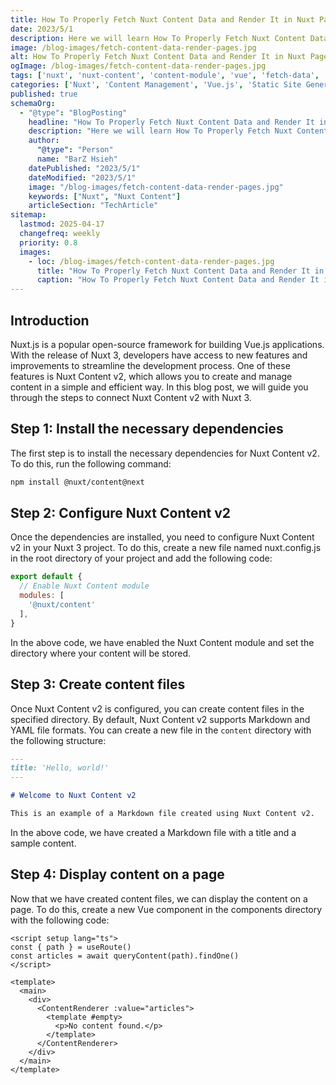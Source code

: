 ```yaml
---
title: How To Properly Fetch Nuxt Content Data and Render It in Nuxt Pages
date: 2023/5/1
description: Here we will learn How To Properly Fetch Nuxt Content Data and Render It in Nuxt Pages
image: /blog-images/fetch-content-data-render-pages.jpg
alt: How To Properly Fetch Nuxt Content Data and Render It in Nuxt Pages
ogImage: /blog-images/fetch-content-data-render-pages.jpg
tags: ['nuxt', 'nuxt-content', 'content-module', 'vue', 'fetch-data', 'static-site', 'markdown', 'nuxt3']
categories: ['Nuxt', 'Content Management', 'Vue.js', 'Static Site Generation']
published: true
schemaOrg:
  - "@type": "BlogPosting"
    headline: "How To Properly Fetch Nuxt Content Data and Render It in Nuxt Pages"
    description: "Here we will learn How To Properly Fetch Nuxt Content Data and Render It in Nuxt Pages."
    author:
      "@type": "Person"
      name: "BarZ Hsieh"
    datePublished: "2023/5/1"
    dateModified: "2023/5/1"
    image: "/blog-images/fetch-content-data-render-pages.jpg"
    keywords: ["Nuxt", "Nuxt Content"]
    articleSection: "TechArticle"
sitemap:
  lastmod: 2025-04-17
  changefreq: weekly
  priority: 0.8
  images:
    - loc: /blog-images/fetch-content-data-render-pages.jpg
      title: "How To Properly Fetch Nuxt Content Data and Render It in Nuxt Pages"
      caption: "How To Properly Fetch Nuxt Content Data and Render It in Nuxt Pages"
---
```


## Introduction

Nuxt.js is a popular open-source framework for building Vue.js applications. With the release of Nuxt 3, developers have access to new features and improvements to streamline the development process. One of these features is Nuxt Content v2, which allows you to create and manage content in a simple and efficient way. In this blog post, we will guide you through the steps to connect Nuxt Content v2 with Nuxt 3.

## Step 1: Install the necessary dependencies

The first step is to install the necessary dependencies for Nuxt Content v2. To do this, run the following command:

```bash
npm install @nuxt/content@next

```

## Step 2: Configure Nuxt Content v2

Once the dependencies are installed, you need to configure Nuxt Content v2 in your Nuxt 3 project. To do this, create a new file named nuxt.config.js in the root directory of your project and add the following code:

```js
export default {
  // Enable Nuxt Content module
  modules: [
    '@nuxt/content'
  ],
}
```

In the above code, we have enabled the Nuxt Content module and set the directory where your content will be stored.

## Step 3: Create content files

Once Nuxt Content v2 is configured, you can create content files in the specified directory. By default, Nuxt Content v2 supports Markdown and YAML file formats. You can create a new file in the `content` directory with the following structure:

```md
---
title: 'Hello, world!'
---

# Welcome to Nuxt Content v2

This is an example of a Markdown file created using Nuxt Content v2.
```

In the above code, we have created a Markdown file with a title and a sample content.

## Step 4: Display content on a page

Now that we have created content files, we can display the content on a page. To do this, create a new Vue component in the components directory with the following code:

```vue
<script setup lang="ts">
const { path } = useRoute()
const articles = await queryContent(path).findOne()
</script>

<template>
  <main>
    <div>
      <ContentRenderer :value="articles">
        <template #empty>
          <p>No content found.</p>
        </template>
      </ContentRenderer>
    </div>
  </main>
</template>
```
